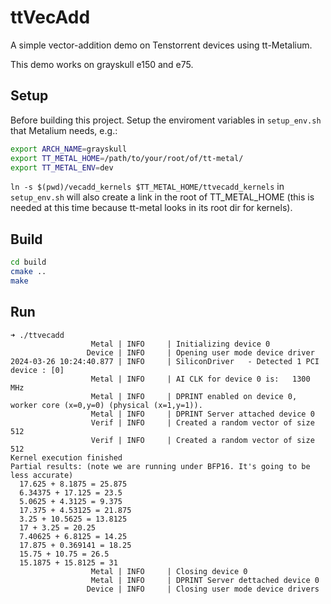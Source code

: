# ttVecAdd

A simple vector-addition demo on Tenstorrent devices using tt-Metalium.

This demo works on grayskull e150 and e75.

## Setup
Before building this project. Setup the enviroment variables in `setup_env.sh` that Metalium needs, e.g.:

```bash
export ARCH_NAME=grayskull                                                                   
export TT_METAL_HOME=/path/to/your/root/of/tt-metal/
export TT_METAL_ENV=dev
```

`ln -s $(pwd)/vecadd_kernels $TT_METAL_HOME/ttvecadd_kernels` in `setup_env.sh` will also create a link in the root of TT_METAL_HOME (this is needed at this time because tt-metal looks in its root dir for kernels).

## Build
```bash
cd build
cmake ..
make
```

## Run
```
➜ ./ttvecadd 
                  Metal | INFO     | Initializing device 0
                 Device | INFO     | Opening user mode device driver
2024-03-26 10:24:40.877 | INFO     | SiliconDriver   - Detected 1 PCI device : [0]
                  Metal | INFO     | AI CLK for device 0 is:   1300 MHz
                  Metal | INFO     | DPRINT enabled on device 0, worker core (x=0,y=0) (physical (x=1,y=1)).
                  Metal | INFO     | DPRINT Server attached device 0
                  Verif | INFO     | Created a random vector of size 512
                  Verif | INFO     | Created a random vector of size 512
Kernel execution finished
Partial results: (note we are running under BFP16. It's going to be less accurate)
  17.625 + 8.1875 = 25.875
  6.34375 + 17.125 = 23.5
  5.0625 + 4.3125 = 9.375
  17.375 + 4.53125 = 21.875
  3.25 + 10.5625 = 13.8125
  17 + 3.25 = 20.25
  7.40625 + 6.8125 = 14.25
  17.875 + 0.369141 = 18.25
  15.75 + 10.75 = 26.5
  15.1875 + 15.8125 = 31
                  Metal | INFO     | Closing device 0
                  Metal | INFO     | DPRINT Server dettached device 0
                 Device | INFO     | Closing user mode device drivers
```
